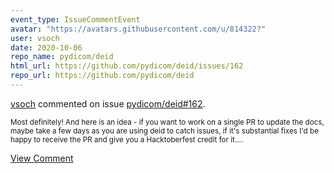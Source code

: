```yaml
---
event_type: IssueCommentEvent
avatar: "https://avatars.githubusercontent.com/u/814322?"
user: vsoch
date: 2020-10-06
repo_name: pydicom/deid
html_url: https://github.com/pydicom/deid/issues/162
repo_url: https://github.com/pydicom/deid
---
```


<a href='https://github.com/vsoch' target='_blank'>vsoch</a> commented on issue <a href='https://github.com/pydicom/deid/issues/162' target='_blank'>pydicom/deid#162</a>.

<small>Most definitely! And here is an idea - if you want to work on a single PR to update the docs, maybe take a few days as you are using deid to catch issues, if it's substantial fixes I'd be happy to receive the PR and give you a Hacktoberfest credit for it....</small>

<a href='https://github.com/pydicom/deid/issues/162' target='_blank'>View Comment</a>